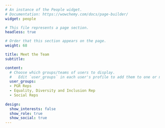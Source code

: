 ```yaml
---
# An instance of the People widget.
# Documentation: https://wowchemy.com/docs/page-builder/
widget: people

# This file represents a page section.
headless: true

# Order that this section appears on the page.
weight: 68

title: Meet the Team
subtitle:

content:
  # Choose which groups/teams of users to display.
  #   Edit `user_groups` in each user's profile to add them to one or more of these groups.
  user_groups:
  - PGR Reps
  - Equality, Diversity and Inclusion Rep
  - Social Reps
 
design:
  show_interests: false
  show_role: true
  show_social: true
---
```

